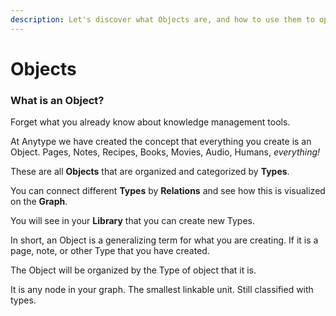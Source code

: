 ```yaml
---
description: Let's discover what Objects are, and how to use them to optimize your work.
---
```


# Objects

### What is an Object?

Forget what you already know about knowledge management tools.&#x20;

At Anytype we have created the concept that everything you create is an Object. Pages, Notes, Recipes, Books, Movies, Audio, Humans, _everything!_&#x20;

These are all **Objects** that are organized and categorized by **Types**.&#x20;

You can connect different **Types** by **Relations** and see how this is visualized on the **Graph**.

You will see in your **Library** that you can create new Types.&#x20;

In short, an Object is a generalizing term for what you are creating. If it is a page, note, or other Type that you have created.&#x20;

The Object will be organized by the Type of object that it is. &#x20;

It is any node in your graph. The smallest linkable unit. Still classified with types. &#x20;
